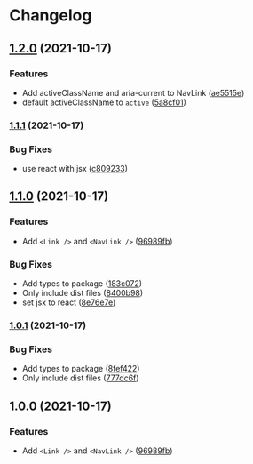 # Changelog

## [1.2.0](https://www.github.com/cobraz/next-theme-ui/compare/v1.1.1...v1.2.0) (2021-10-17)


### Features

* Add activeClassName and aria-current to NavLink ([ae5515e](https://www.github.com/cobraz/next-theme-ui/commit/ae5515ec7d8ff95a98477d671f96fcab542cc8ab))
* default activeClassName to `active` ([5a8cf01](https://www.github.com/cobraz/next-theme-ui/commit/5a8cf01ee7066c5188ad535a7acb1ef8edc05878))

### [1.1.1](https://www.github.com/cobraz/next-theme-ui/compare/v1.1.0...v1.1.1) (2021-10-17)


### Bug Fixes

* use react with jsx ([c809233](https://www.github.com/cobraz/next-theme-ui/commit/c809233cf9520ea3b77943a151ab3e9928643e67))

## [1.1.0](https://www.github.com/cobraz/next-theme-ui/compare/v1.0.1...v1.1.0) (2021-10-17)


### Features

* Add `<Link />` and `<NavLink />` ([96989fb](https://www.github.com/cobraz/next-theme-ui/commit/96989fb45e5e29fb7e2bcdcd71389e288498f8fb))


### Bug Fixes

* Add types to package ([183c072](https://www.github.com/cobraz/next-theme-ui/commit/183c072e505ba309604479d9628796a008fd9872))
* Only include dist files ([8400b98](https://www.github.com/cobraz/next-theme-ui/commit/8400b98f1d94d3f900bc8527a5440cd4c77aec35))
* set jsx to react ([8e76e7e](https://www.github.com/cobraz/next-theme-ui/commit/8e76e7e78014fb09b577ac1993ed314dd72af63c))

### [1.0.1](https://www.github.com/cobraz/next-theme-ui/compare/v1.0.0...v1.0.1) (2021-10-17)


### Bug Fixes

* Add types to package ([8fef422](https://www.github.com/cobraz/next-theme-ui/commit/8fef422f308c2569f8a8b0ae2bac4dbbed2e4e56))
* Only include dist files ([777dc6f](https://www.github.com/cobraz/next-theme-ui/commit/777dc6f8ede0af7d7a515a83ac9fc9b6f0684976))

## 1.0.0 (2021-10-17)


### Features

* Add `<Link />` and `<NavLink />` ([96989fb](https://www.github.com/cobraz/next-theme-ui/commit/96989fb45e5e29fb7e2bcdcd71389e288498f8fb))
